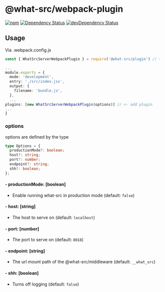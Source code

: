
# @what-src/webpack-plugin

[![npm](https://img.shields.io/npm/v/@what-src/webpack-plugin.svg?maxAge=3600)](https://www.npmjs.com/package/@what-src/webpack-plugin) [![Dependency Status](https://david-dm.org/duroktar/what-src.svg?path=packages/what-src-plugin-webpack)](https://david-dm.org/duroktar/what-src?path=packages/what-src-plugin-webpack) [![devDependency Status](https://david-dm.org/duroktar/what-src/dev-status.svg?path=packages/what-src-plugin-webpack)](https://david-dm.org/duroktar/what-src?path=packages/what-src-plugin-webpack&type=dev)

## Usage

Via .webpack.config.js

```ts
const { WhatSrcServerWebpackPlugin } = require('@what-src/plugin') // <- import plugin

...
module.exports = {
  mode: 'development',
  entry: './src/index.jsx',
  output: {
    filename: 'bundle.js',
  },
  ...
plugins: [new WhatSrcServerWebpackPlugin(options)] // <- add plugin
...
}
```

### options

options are defined by the type

```ts
type Options = {
  productionMode?: boolean;
  host?: string;
  port?: number;
  endpoint?: string;
  shh?: boolean;
};
```

#### - productionMode: [boolean]
  - Enable running what-src in production mode (default: `false`)
#### - host: [string]
  - The host to serve on (default: `localhost`)
#### - port: [number]
  - The port to serve on (default: `8018`)
#### - endpoint: [string]
  - The url mount path of the @what-src/middleware (default: `__what_src`)
#### - shh: [boolean]
  - Turns off logging (default: `false`)
